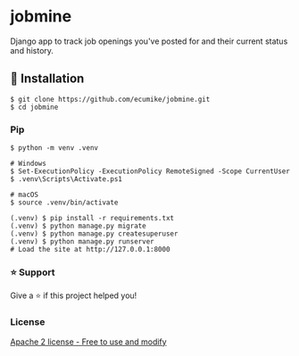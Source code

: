 # jobmine

Django app to track job openings you've posted for and their current status and history.

## 📖 Installation
```
$ git clone https://github.com/ecumike/jobmine.git
$ cd jobmine
```


### Pip

```
$ python -m venv .venv

# Windows
$ Set-ExecutionPolicy -ExecutionPolicy RemoteSigned -Scope CurrentUser
$ .venv\Scripts\Activate.ps1

# macOS
$ source .venv/bin/activate

(.venv) $ pip install -r requirements.txt
(.venv) $ python manage.py migrate
(.venv) $ python manage.py createsuperuser
(.venv) $ python manage.py runserver
# Load the site at http://127.0.0.1:8000
```

### ⭐️ Support
Give a ⭐️  if this project helped you!

### License
[Apache 2 license - Free to use and modify](LICENSE)

